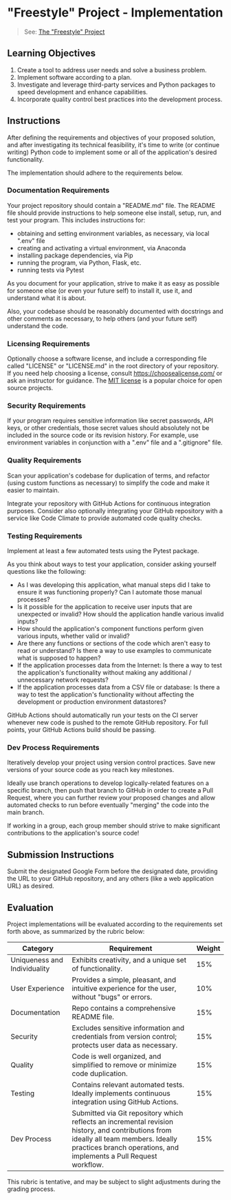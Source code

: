 # "Freestyle" Project - Implementation

> See: [The "Freestyle" Project](README.md)

## Learning Objectives

  1. Create a tool to address user needs and solve a business problem.
  2. Implement software according to a plan. 
  3. Investigate and leverage third-party services and Python packages to speed development and enhance capabilities.
  4. Incorporate quality control best practices into the development process.

## Instructions

After defining the requirements and objectives of your proposed solution, and after investigating its technical feasibility, it's time to write (or continue writing) Python code to implement some or all of the application's desired functionality.

The implementation should adhere to the requirements below.

### Documentation Requirements

Your project repository should contain a "README.md" file. The README file should provide instructions to help someone else install, setup, run, and test your program. This includes instructions for:
  + obtaining and setting environment variables, as necessary, via local ".env" file
  + creating and activating a virtual environment, via Anaconda
  + installing package dependencies, via Pip
  + running the program, via Python, Flask, etc.
  + running tests via Pytest

As you document for your application, strive to make it as easy as possible for someone else (or even your future self) to install it, use it, and understand what it is about.

Also, your codebase should be reasonably documented with docstrings and other comments as necessary, to help others (and your future self) understand the code.

### Licensing Requirements

Optionally choose a software license, and include a corresponding file called "LICENSE" or "LICENSE.md" in the root directory of your repository. If you need help choosing a license, consult https://choosealicense.com/ or ask an instructor for guidance. The [MIT license](https://choosealicense.com/licenses/mit/) is a popular choice for open source projects.

### Security Requirements

If your program requires sensitive information like secret passwords, API keys, or other credentials, those secret values should absolutely not be included in the source code or its revision history. For example, use environment variables in conjunction with a ".env" file and a ".gitignore" file.

### Quality Requirements

Scan your application's codebase for duplication of terms, and refactor (using custom functions as necessary) to simplify the code and make it easier to maintain.

Integrate your repository with GitHub Actions for continuous integration purposes. Consider also optionally integrating your GitHub repository with a service like Code Climate to provide automated code quality checks.

### Testing Requirements

Implement at least a few automated tests using the Pytest package.

As you think about ways to test your application, consider asking yourself questions like the following:

  + As I was developing this application, what manual steps did I take to ensure it was functioning properly? Can I automate those manual processes?
  + Is it possible for the application to receive user inputs that are unexpected or invalid? How should the application handle various invalid inputs?
  + How should the application's component functions perform given various inputs, whether valid or invalid?
  + Are there any functions or sections of the code which aren't easy to read or understand? Is there a way to use examples to communicate what is supposed to happen?
  + If the application processes data from the Internet: Is there a way to test the application's functionality without making any additional / unnecessary network requests? 
  + If the application processes data from a CSV file or database: Is there a way to test the application's functionality without affecting the development or production environment datastores? 

GitHub Actions should automatically run your tests on the CI server whenever new code is pushed to the remote GitHub repository. For full points, your GitHub Actions build should be passing.

### Dev Process Requirements

Iteratively develop your project using version control practices. Save new versions of your source code as you reach key milestones.

Ideally use branch operations to develop logically-related features on a specific branch, then push that branch to GitHub in order to create a Pull Request, where you can further review your proposed changes and allow automated checks to run  before eventually "merging" the code into the main branch.

If working in a group, each group member should strive to make significant contributions to the application's source code! 

## Submission Instructions

Submit the designated Google Form before the designated date, providing the URL to your GitHub repository, and any others (like a web application URL) as desired.

## Evaluation

Project implementations will be evaluated according to the requirements set forth above, as summarized by the rubric below:

Category | Requirement | Weight
--- | --- | ---
Uniqueness and Individuality | Exhibits creativity, and a unique set of functionality. | 15%
User Experience | Provides a simple, pleasant, and intuitive experience for the user, without "bugs" or errors. | 10%
Documentation | Repo contains a comprehensive README file. | 15%
Security | Excludes sensitive information and credentials from version control; protects user data as necessary. | 15%
Quality | Code is well organized, and simplified to remove or minimize code duplication. | 15%
Testing | Contains relevant automated tests. Ideally implements continuous integration using GitHub Actions. | 15%
Dev Process | Submitted via Git repository which reflects an incremental revision history, and contributions from ideally all team members. Ideally practices branch operations, and implements a Pull Request workflow. | 15%

This rubric is tentative, and may be subject to slight adjustments during the grading process.
